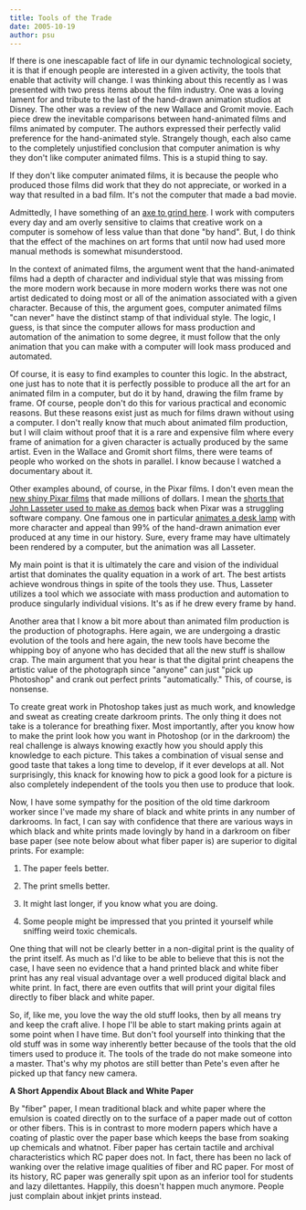```yaml
---
title: Tools of the Trade
date: 2005-10-19
author: psu
---
```


If there is one inescapable fact of life in our dynamic technological society, it is that if enough people are interested in a given activity, the tools that enable that activity will change. I was thinking about this recently as I was presented with two press items about the film industry. One was a loving lament for and tribute to the last of the hand-drawn animation studios at Disney. The other was a review of the new Wallace and Gromit movie. Each piece drew the inevitable comparisons between hand-animated films and films animated by computer. The authors expressed their perfectly valid preference for the hand-animated style. Strangely though, each also came to the completely unjustified conclusion that computer animation is why they don't like computer animated films. This is a stupid thing to say.

If they don't like computer animated films, it is because the people who produced those films did work that they do not appreciate, or worked in a way that resulted in a bad film. It's not the computer that made a bad movie.

Admittedly, I have something of an <a href="http://mutable-states.com/digital-generational-stupidity.html">axe to grind here</a>. I work with computers every day and am overly sensitive to claims that creative work on a computer is somehow of less value than that done "by hand". But, I do think that the effect of the machines on art forms that until now had used more manual methods is somewhat misunderstood.

In the context of animated films, the argument went that the hand-animated films had a depth of character and individual style that was missing from the more modern work because in more modern works there was not one artist dedicated to doing most or all of the animation associated with a given character. Because of this, the argument goes, computer animated films "can never" have the distinct stamp of that individual style. The logic, I guess, is that since the computer allows for mass production and automation of the animation to some degree, it must follow that the only animation that you can make with a computer will look mass produced and automated.

Of course, it is easy to find examples to counter this logic. In the abstract, one just has to note that it is perfectly possible to produce all the art for an animated film in a computer, but do it by hand, drawing the film frame by frame. Of course, people don't do this for various practical and economic reasons. But these reasons exist just as much for films drawn without using a computer. I don't really know that much about animated film production, but I will claim without proof that it is a rare and expensive film where every frame of animation for a given character is actually produced by the same artist. Even in the Wallace and Gromit short films, there were teams of people who worked on the shots in parallel. I know because I watched a documentary about it.

Other examples abound, of course, in the Pixar films. I don't even mean the <a href="https://www.youtube.com/watch?v=w0Vvl_ByCXM&ab_channel=EverySteveJobsVideo">new shiny Pixar films</a> that made millions of dollars. I mean the <a href="https://www.youtube.com/watch?v=325w4I7T1yI&ab_channel=JanRahbek">shorts that John Lasseter used to make as demos</a> back when Pixar was a struggling software company. One famous one in particular <a href="http://www.pixar.com/short_films/Theatrical-Shorts/Luxo-Jr">animates a desk lamp</a> with more character and appeal than 99% of the hand-drawn animation ever produced at any time in our history. Sure, every frame may have ultimately been rendered by a computer, but the animation was all Lasseter.

My main point is that it is ultimately the care and vision of the individual artist that dominates the quality equation in a work of art. The best artists achieve wondrous things in spite of the tools they use. Thus, Lasseter utilizes a tool which we associate with mass production and automation to produce singularly individual visions. It's as if he drew every frame by hand.

Another area that I know a bit more about than animated film production is the production of photographs. Here again, we are undergoing a drastic evolution of the tools and here again, the new tools have become the whipping boy of anyone who has decided that all the new stuff is shallow crap. The main argument that you hear is that the digital print cheapens the artistic value of the photograph since "anyone" can just "pick up Photoshop" and crank out perfect prints "automatically." This, of course, is nonsense.

To create great work in Photoshop takes just as much work, and knowledge and sweat as creating create darkroom prints. The only thing it does not take is a tolerance for breathing fixer. Most importantly, after you know how to make the print look how you want in Photoshop (or in the darkroom) the real challenge is always knowing exactly how you should apply this knowledge to each picture. This takes a combination of visual sense and good taste that takes a long time to develop, if it ever develops at all. Not surprisingly, this knack for knowing how to pick a good look for a picture is also completely independent of the tools you then use to produce that look.

Now, I have some sympathy for the position of the old time darkroom worker since I've made my share of black and white prints in any number of darkrooms. In fact, I can say with confidence that there are various ways in which black and white prints made lovingly by hand in a darkroom on fiber base paper (see note below about what fiber paper is) are superior to digital prints. For example:

1. The paper feels better.

2. The print smells better.

3. It might last longer, if you know what you are doing.

4. Some people might be impressed that you printed it yourself while sniffing weird toxic chemicals.

One thing that will not be clearly better in a non-digital print is the quality of the print itself. As much as I'd like to be able to believe that this is not the case, I have seen no evidence that a hand printed black and white fiber print has any real visual advantage over a well produced digital black and white print. In fact, there are even outfits that will print your digital files directly to fiber black and white paper.

So, if, like me, you love the way the old stuff looks, then by all means try and keep the craft alive. I hope I'll be able to start making prints again at some point when I have time. But don't fool yourself into thinking that the old stuff was in some way inherently better because of the tools that the old timers used to produce it. The tools of the trade do not make someone into a master. That's why my photos are still better than Pete's even after he picked up that fancy new camera.

**A Short Appendix About Black and White Paper**

By "fiber" paper, I mean traditional black and white paper where the emulsion is coated directly on to the surface of a paper made out of cotton or other fibers. This is in contrast to more modern papers which have a coating of plastic over the paper base which keeps the base from soaking up chemicals and whatnot. Fiber paper has certain tactile and archival characteristics which RC paper does not. In fact, there has been no lack of wanking over the relative image qualities of fiber and RC paper. For most of its history, RC paper was generally spit upon as an inferior tool for students and lazy dilettantes. Happily, this doesn't happen much anymore. People just complain about inkjet prints instead.